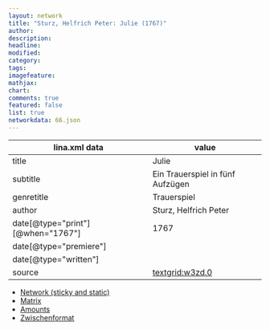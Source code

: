 ```yaml
---
layout: network
title: "Sturz, Helfrich Peter: Julie (1767)"
author:
description:
headline:
modified:
category:
tags:
imagefeature: 
mathjax: 
chart: 
comments: true
featured: false
list: true
networkdata: 66.json
---
```

lina.xml data  | value
------------- | -------------
title|Julie
subtitle|Ein Trauerspiel in fünf Aufzügen
genretitle|Trauerspiel
author|Sturz, Helfrich Peter
date[@type="print"][@when="1767"]|1767
date[@type="premiere"]|
date[@type="written"]|
source|[textgrid:w3zd.0](https://textgridlab.org/1.0/tgcrud-public/rest/textgrid:w3zd.0/data)



* [Network (sticky and static)](/network66)
* [Matrix](/matrix66)
* [Amounts](/amount66)
* [Zwischenformat](/lina66 )

